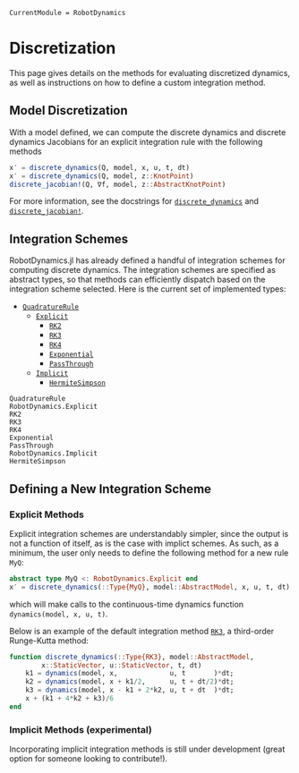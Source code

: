 ```@meta
CurrentModule = RobotDynamics
```

# Discretization
This page gives details on the methods for evaluating discretized dynamics, as well as instructions
on how to define a custom integration method.

## Model Discretization
With a model defined, we can compute the discrete dynamics and discrete dynamics Jacobians for an explicit 
integration rule with the following methods

```julia
x′ = discrete_dynamics(Q, model, x, u, t, dt)
x′ = discrete_dynamics(Q, model, z::KnotPoint)
discrete_jacobian!(Q, ∇f, model, z::AbstractKnotPoint)
```
For more information, see the docstrings for [`discrete_dynamics`](@ref) and 
[`discrete_jacobian!`](@ref).
## Integration Schemes
RobotDynamics.jl has already defined a handful of integration schemes for computing discrete dynamics.
The integration schemes are specified as abstract types, so that methods can efficiently dispatch
based on the integration scheme selected. Here is the current set of implemented types:
* [`QuadratureRule`](@ref)
    * [`Explicit`](@ref)
        * [`RK2`](@ref)
        * [`RK3`](@ref)
        * [`RK4`](@ref)
        * [`Exponential`](@ref)
        * [`PassThrough`](@ref)
    * [`Implicit`](@ref)
        * [`HermiteSimpson`](@ref)


```@docs
QuadratureRule
RobotDynamics.Explicit
RK2
RK3
RK4
Exponential
PassThrough
RobotDynamics.Implicit
HermiteSimpson
```

## Defining a New Integration Scheme

### Explicit Methods
Explicit integration schemes are understandably simpler, since the output is not a function of
itself, as is the case with implict schemes. As such, as a minimum, the user only needs to define
the following method for a new rule `MyQ`:

```julia
abstract type MyQ <: RobotDynamics.Explicit end
x′ = discrete_dynamics(::Type{MyQ}, model::AbstractModel, x, u, t, dt)
```
which will make calls to the continuous-time dynamics function `dynamics(model, x, u, t)`.

Below is an example of the default integration method [`RK3`](@ref), a third-order Runge-Kutta method:
```julia
function discrete_dynamics(::Type{RK3}, model::AbstractModel,
		x::StaticVector, u::StaticVector, t, dt)
    k1 = dynamics(model, x,             u, t       )*dt;
    k2 = dynamics(model, x + k1/2,      u, t + dt/2)*dt;
    k3 = dynamics(model, x - k1 + 2*k2, u, t + dt  )*dt;
    x + (k1 + 4*k2 + k3)/6
end
```

### Implicit Methods (experimental)
Incorporating implicit integration methods is still under development (great option for
    someone looking to contribute!).
